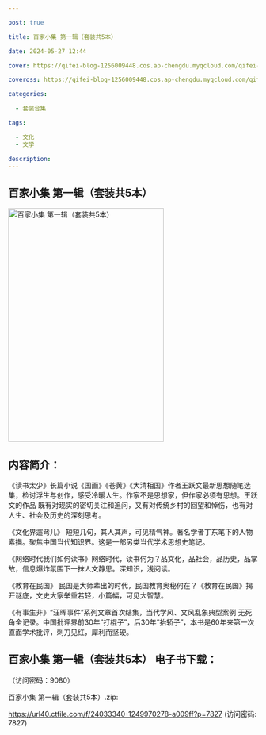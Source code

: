 ```yaml
---

post: true

title: 百家小集 第一辑（套装共5本）

date: 2024-05-27 12:44

cover: https://qifei-blog-1256009448.cos.ap-chengdu.myqcloud.com/qifei-blog/6600d6239f345e8d0367d39b.jpg

coveross: https://qifei-blog-1256009448.cos.ap-chengdu.myqcloud.com/qifei-blog/6600d6239f345e8d0367d39b.jpg

categories:

  - 套装合集

tags:

  - 文化
  - 文学

description:
---
```


## 百家小集 第一辑（套装共5本）
<img alt="百家小集 第一辑（套装共5本） " class="aligncenter loading" data-was-processed="true" decoding="async" fetchpriority="high" height="471" src="https://qifei-blog-1256009448.cos.ap-chengdu.myqcloud.com/qifei-blog/6600d6239f345e8d0367d39b.jpg " style="cursor: zoom-in;" width="314"/>

## 内容简介：

《读书太少》长篇小说《国画》《苍黄》《大清相国》作者王跃文最新思想随笔选集，检讨浮生与创作，感受冷暖人生。作家不是思想家，但作家必须有思想。王跃文的作品 既有对现实的密切关注和追问，又有对传统乡村的回望和悼伤，也有对人生、社会及历史的深刻思考。

《文化界遛弯儿》 短短几句，其人其声，可见精气神。著名学者丁东笔下的人物素描。聚焦中国当代知识界。这是一部另类当代学术思想史笔记。

《网络时代我们如何读书》网络时代，读书何为？品文化，品社会，品历史，品掌故，信息爆炸氛围下一抹人文静思。深知识，浅阅读。

《教育在民国》 民国是大师辈出的时代，民国教育奥秘何在？《教育在民国》揭开谜底，文史大家举重若轻，小篇幅，可见大智慧。

《有事生非》“汪晖事件”系列文章首次结集，当代学风、文风乱象典型案例 无死角全记录。中国批评界前30年“打棍子”，后30年“抬轿子”，本书是60年来第一次直面学术批评，刺刀见红，犀利而坚硬。

## 百家小集 第一辑（套装共5本） 电子书下载：

 （访问密码：9080）

百家小集 第一辑（套装共5本）.zip: 

https://url40.ctfile.com/f/24033340-1249970278-a009ff?p=7827 (访问密码: 7827)
